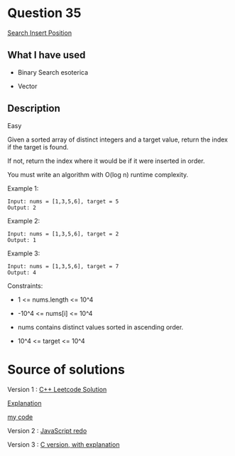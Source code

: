 # Question 35

[Search Insert Position](https://leetcode.com/problems/search-insert-position/)

## What I have used

- Binary Search esoterica

- Vector

## Description

Easy

Given a sorted array of distinct integers and a target value, return the index if the target is found.

If not, return the index where it would be if it were inserted in order.

You must write an algorithm with O(log n) runtime complexity.

Example 1:

```
Input: nums = [1,3,5,6], target = 5
Output: 2

```

Example 2:

```
Input: nums = [1,3,5,6], target = 2
Output: 1

```

Example 3:

```
Input: nums = [1,3,5,6], target = 7
Output: 4

```

Constraints:

- 1 <= nums.length <= 10^4

- -10^4 <= nums[i] <= 10^4

- nums contains distinct values sorted in ascending order.

- 10^4 <= target <= 10^4

# Source of solutions

Version 1 : [C++ Leetcode Solution](https://github.com/walkccc/LeetCode/tree/main/solutions/35.%20Search%20Insert%20Position)

[Explanation](https://leetcode.com/problems/search-insert-position/discuss/249092/Come-on-forget-the-binary-search-patterntemplate!-Try-understand-it!)

[my code](35_trial01.cpp)

Version 2 : [JavaScript redo](35_trial02.js)

Version 3 : [C version, with explanation](35_trial03.c)
